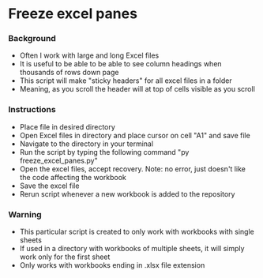 # Freeze excel panes

### Background 
- Often I work with large and long Excel files
- It is useful to be able to be able to see column headings when thousands of rows down page
- This script will make "sticky headers" for all excel files in a folder
- Meaning, as you scroll the header will at top of cells visible as you scroll

### Instructions 
- Place file in desired directory
- Open Excel files in directory and place cursor on cell "A1" and save file
- Navigate to the directory in your terminal
- Run the script by typing the following command "py freeze_excel_panes.py"
- Open the excel files, accept recovery. Note: no error, just doesn't like the code affecting the workbook
- Save the excel file
- Rerun script whenever a new workbook is added to the repository


### Warning
- This particular script is created to only work with workbooks with single sheets
- If used in a directory with workbooks of multiple sheets, it will simply work only for the first sheet
- Only works with workbooks ending in .xlsx file extension